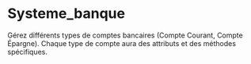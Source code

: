 # Systeme_banque
Gérez différents types de comptes bancaires (Compte Courant, Compte Épargne). Chaque type de compte aura des attributs et des méthodes spécifiques.
